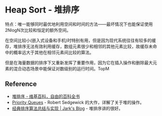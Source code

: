 # Heap Sort - 堆排序

特点：唯一能够同时最优地利用空间和时间的方法——最坏情况下也能保证使用2NlogN次比较和恒定的额外空间。

在空间比较小(嵌入式设备和手机)时特别有用，但是因为现代系统往往有较多的缓存，堆排序无法有效利用缓存，数组元素很少和相邻的其他元素比较，故缓存未命中的概率远大于其他在相邻元素间比较的算法。

但是在海量数据的排序下又重新发挥了重要作用，因为它在插入操作和删除最大元素的混合动态场景中能保证对数级别的运行时间。TopM

## Reference

- [堆排序 - 维基百科，自由的百科全书](http://zh.wikipedia.org/wiki/%E5%A0%86%E6%8E%92%E5%BA%8F)
- [Priority Queues](http://algs4.cs.princeton.edu/24pq/) - Robert Sedgewick 的大作，详解了关于堆的操作。
- [经典排序算法总结与实现 | Jark's Blog](http://wuchong.me/blog/2014/02/09/algorithm-sort-summary/) - 堆排序讲的很好。
